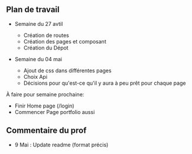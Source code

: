 ## Plan de travail  
+ Semaine du 27 avtil
  + Création de routes
  + Création des pages et composant
  + Création du Dépot 

+ Semaine du 04 mai
  + Ajout de css dans différentes pages
  + Choix Api 
  + Décisions pour qu'est-ce qu'il y aura à peu prêt pour chaque page

À faire pour semaine prochaine:
- Finir Home page (/login)
- Commencer Page portfolio aussi


## Commentaire du prof
+ 9 Mai : Update readme (format précis)

